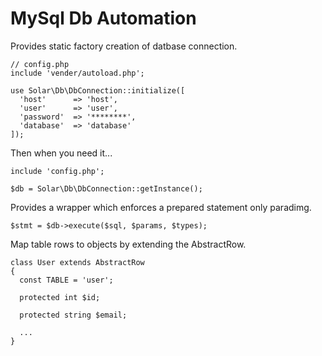 # MySql Db Automation
Provides static factory creation of datbase connection.
```
// config.php
include 'vender/autoload.php';

use Solar\Db\DbConnection::initialize([
  'host'      => 'host',
  'user'      => 'user',
  'password'  => '********',
  'database'  => 'database'
]);
```
Then when you need it...
```
include 'config.php';

$db = Solar\Db\DbConnection::getInstance();
```
Provides a wrapper which enforces a prepared statement only paradimg.
```
$stmt = $db->execute($sql, $params, $types);
```
Map table rows to objects by extending the AbstractRow.
```
class User extends AbstractRow
{
  const TABLE = 'user';
  
  protected int $id;
  
  protected string $email;
  
  ...
}

